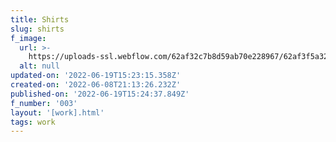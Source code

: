 ```yaml
---
title: Shirts
slug: shirts
f_image:
  url: >-
    https://uploads-ssl.webflow.com/62af32c7b8d59ab70e228967/62af3f5a3249a927ffad5425_Shot_03_053_R.jpg
  alt: null
updated-on: '2022-06-19T15:23:15.358Z'
created-on: '2022-06-08T21:13:26.232Z'
published-on: '2022-06-19T15:24:37.849Z'
f_number: '003'
layout: '[work].html'
tags: work
---
```



